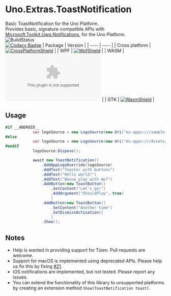 # Uno.Extras.ToastNotification
Basic ToastNotification for the Uno Platform.  
Provides basic, signature-compatible APIs with [Microsoft.Toolkit.Uwp.Notifications](https://www.nuget.org/packages/Microsoft.Toolkit.Uwp.Notifications/), for the Uno Platform.    
![BuildStatus](https://github.com/AzureAms/ToastNotification.Uno/actions/workflows/ci.yml/badge.svg)  
[![Codacy Badge](https://app.codacy.com/project/badge/Grade/47592730202a49079eb0875f6df46a95)](https://www.codacy.com/gh/AzureAms/ToastNotification.Uno/dashboard?utm_source=github.com&amp;utm_medium=referral&amp;utm_content=AzureAms/ToastNotification.Uno&amp;utm_campaign=Badge_Grade)
| Package | Version |
| ---- | ---- |
| Cross platform | [![CrossPlatformShield](https://shields.io/nuget/vpre/ToastNotification.Uno)](https://www.nuget.org/packages/ToastNotification.Uno) |
| WPF | [![WpfShield](https://shields.io/nuget/vpre/ToastNotification.Uno.Wpf)](https://www.nuget.org/packages/ToastNotification.Uno.Wpf) |
| WASM | [![WasmShield](https://shields.io/nuget/vpre/ToastNotification.Uno.Wasm)](https://www.nuget.org/packages/ToastNotification.Uno.Wasm) |
| GTK | [![WasmShield](https://shields.io/nuget/vpre/ToastNotification.Uno.Gtk)](https://www.nuget.org/packages/ToastNotification.Uno.Gtk) |

## Usage  
```C#
#if __ANDROID__
            var logoSource = new LogoSource(new Uri("ms-appx:///sample.png"));
#else
            var logoSource = new LogoSource(new Uri("ms-appx:///Assets/sample.png"));
#endif
            logoSource.Dispose();

            await new ToastNotification()
                .AddAppLogoOverride(logoSource)
                .AddText("Toaster with buttons")
                .AddText("Hello world!")
                .AddText("Wanna play with me?")
                .AddButton(new ToastButton()
                    .SetContent("Let's go!")
                    .AddArgument("ShouldPlay", true)
                    )
                .AddButton(new ToastButton()
                    .SetContent("Another time")
                    .SetDismissActivation()
                    )
                .Show();
```

## Notes  
-   Help is wanted in providing support for Tizen. Pull requests are welcome.
-   Support for macOS is implemented using deprecated APIs. Please help us fix this by fixing [#21](https://github.com/AzureAms/ToastNotification.Uno/issues/21).
-   iOS notifications are implemented, but not tested. Please report any issues.
-   You can extend the functionality of this library to unsupported platforms by creating an extension method `Show(ToastNotification toast)`.  